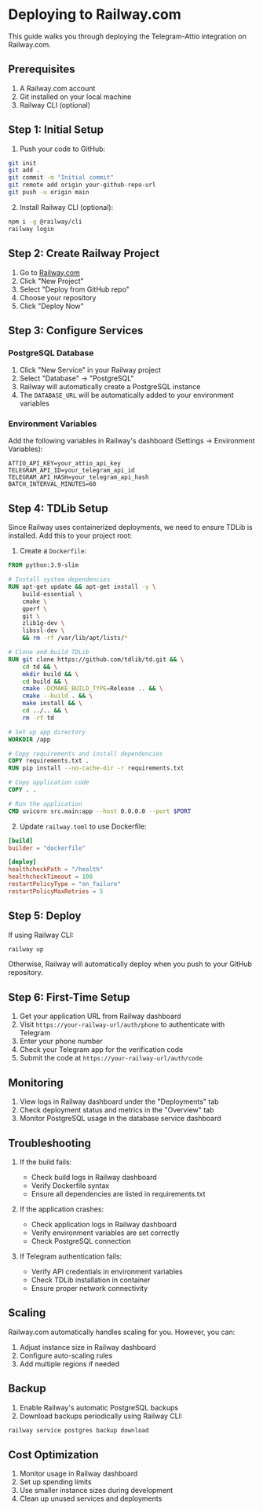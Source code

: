 # Deploying to Railway.com

This guide walks you through deploying the Telegram-Attio integration on Railway.com.

## Prerequisites

1. A Railway.com account
2. Git installed on your local machine
3. Railway CLI (optional)

## Step 1: Initial Setup

1. Push your code to GitHub:
```bash
git init
git add .
git commit -m "Initial commit"
git remote add origin your-github-repo-url
git push -u origin main
```

2. Install Railway CLI (optional):
```bash
npm i -g @railway/cli
railway login
```

## Step 2: Create Railway Project

1. Go to [Railway.com](https://railway.com)
2. Click "New Project"
3. Select "Deploy from GitHub repo"
4. Choose your repository
5. Click "Deploy Now"

## Step 3: Configure Services

### PostgreSQL Database

1. Click "New Service" in your Railway project
2. Select "Database" → "PostgreSQL"
3. Railway will automatically create a PostgreSQL instance
4. The `DATABASE_URL` will be automatically added to your environment variables

### Environment Variables

Add the following variables in Railway's dashboard (Settings → Environment Variables):

```
ATTIO_API_KEY=your_attio_api_key
TELEGRAM_API_ID=your_telegram_api_id
TELEGRAM_API_HASH=your_telegram_api_hash
BATCH_INTERVAL_MINUTES=60
```

## Step 4: TDLib Setup

Since Railway uses containerized deployments, we need to ensure TDLib is installed. Add this to your project root:

1. Create a `Dockerfile`:
```dockerfile
FROM python:3.9-slim

# Install system dependencies
RUN apt-get update && apt-get install -y \
    build-essential \
    cmake \
    gperf \
    git \
    zlib1g-dev \
    libssl-dev \
    && rm -rf /var/lib/apt/lists/*

# Clone and build TDLib
RUN git clone https://github.com/tdlib/td.git && \
    cd td && \
    mkdir build && \
    cd build && \
    cmake -DCMAKE_BUILD_TYPE=Release .. && \
    cmake --build . && \
    make install && \
    cd ../.. && \
    rm -rf td

# Set up app directory
WORKDIR /app

# Copy requirements and install dependencies
COPY requirements.txt .
RUN pip install --no-cache-dir -r requirements.txt

# Copy application code
COPY . .

# Run the application
CMD uvicorn src.main:app --host 0.0.0.0 --port $PORT
```

2. Update `railway.toml` to use Dockerfile:
```toml
[build]
builder = "dockerfile"

[deploy]
healthcheckPath = "/health"
healthcheckTimeout = 100
restartPolicyType = "on_failure"
restartPolicyMaxRetries = 5
```

## Step 5: Deploy

If using Railway CLI:
```bash
railway up
```

Otherwise, Railway will automatically deploy when you push to your GitHub repository.

## Step 6: First-Time Setup

1. Get your application URL from Railway dashboard
2. Visit `https://your-railway-url/auth/phone` to authenticate with Telegram
3. Enter your phone number
4. Check your Telegram app for the verification code
5. Submit the code at `https://your-railway-url/auth/code`

## Monitoring

1. View logs in Railway dashboard under the "Deployments" tab
2. Check deployment status and metrics in the "Overview" tab
3. Monitor PostgreSQL usage in the database service dashboard

## Troubleshooting

1. If the build fails:
   - Check build logs in Railway dashboard
   - Verify Dockerfile syntax
   - Ensure all dependencies are listed in requirements.txt

2. If the application crashes:
   - Check application logs in Railway dashboard
   - Verify environment variables are set correctly
   - Check PostgreSQL connection

3. If Telegram authentication fails:
   - Verify API credentials in environment variables
   - Check TDLib installation in container
   - Ensure proper network connectivity

## Scaling

Railway.com automatically handles scaling for you. However, you can:

1. Adjust instance size in Railway dashboard
2. Configure auto-scaling rules
3. Add multiple regions if needed

## Backup

1. Enable Railway's automatic PostgreSQL backups
2. Download backups periodically using Railway CLI:
```bash
railway service postgres backup download
```

## Cost Optimization

1. Monitor usage in Railway dashboard
2. Set up spending limits
3. Use smaller instance sizes during development
4. Clean up unused services and deployments
